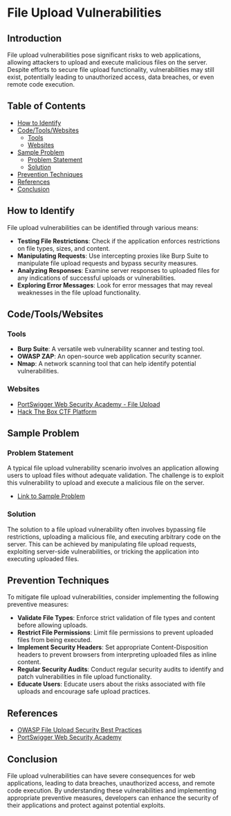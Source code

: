 
# File Upload Vulnerabilities

## Introduction

File upload vulnerabilities pose significant risks to web applications, allowing attackers to upload and execute malicious files on the server. Despite efforts to secure file upload functionality, vulnerabilities may still exist, potentially leading to unauthorized access, data breaches, or even remote code execution.

## Table of Contents

- [How to Identify](#how-to-identify)
- [Code/Tools/Websites](#code-tools-websites)
  - [Tools](#tools)
  - [Websites](#websites)
- [Sample Problem](#sample-problem)
  - [Problem Statement](#problem-statement)
  - [Solution](#solution)
- [Prevention Techniques](#prevention-techniques)
- [References](#references)
- [Conclusion](#conclusion)

## How to Identify

File upload vulnerabilities can be identified through various means:

- **Testing File Restrictions**: Check if the application enforces restrictions on file types, sizes, and content.
- **Manipulating Requests**: Use intercepting proxies like Burp Suite to manipulate file upload requests and bypass security measures.
- **Analyzing Responses**: Examine server responses to uploaded files for any indications of successful uploads or vulnerabilities.
- **Exploring Error Messages**: Look for error messages that may reveal weaknesses in the file upload functionality.

## Code/Tools/Websites

### Tools

- **Burp Suite**: A versatile web vulnerability scanner and testing tool.
- **OWASP ZAP**: An open-source web application security scanner.
- **Nmap**: A network scanning tool that can help identify potential vulnerabilities.

### Websites

- [PortSwigger Web Security Academy - File Upload](https://portswigger.net/web-security/file-upload)
- [Hack The Box CTF Platform](https://ctf.hackthebox.com/)

## Sample Problem

### Problem Statement

A typical file upload vulnerability scenario involves an application allowing users to upload files without adequate validation. The challenge is to exploit this vulnerability to upload and execute a malicious file on the server.

- [Link to Sample Problem](https://example.com/sample-problem)

### Solution

The solution to a file upload vulnerability often involves bypassing file restrictions, uploading a malicious file, and executing arbitrary code on the server. This can be achieved by manipulating file upload requests, exploiting server-side vulnerabilities, or tricking the application into executing uploaded files.

## Prevention Techniques

To mitigate file upload vulnerabilities, consider implementing the following preventive measures:

- **Validate File Types**: Enforce strict validation of file types and content before allowing uploads.
- **Restrict File Permissions**: Limit file permissions to prevent uploaded files from being executed.
- **Implement Security Headers**: Set appropriate Content-Disposition headers to prevent browsers from interpreting uploaded files as inline content.
- **Regular Security Audits**: Conduct regular security audits to identify and patch vulnerabilities in file upload functionality.
- **Educate Users**: Educate users about the risks associated with file uploads and encourage safe upload practices.

## References

- [OWASP File Upload Security Best Practices](https://owasp.org/www-community/vulnerabilities/Unrestricted_File_Upload)
- [PortSwigger Web Security Academy](https://portswigger.net/web-security/file-upload)

## Conclusion

File upload vulnerabilities can have severe consequences for web applications, leading to data breaches, unauthorized access, and remote code execution. By understanding these vulnerabilities and implementing appropriate preventive measures, developers can enhance the security of their applications and protect against potential exploits.

